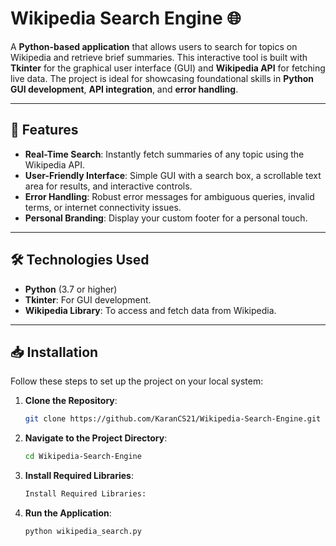 # Wikipedia Search Engine 🌐

A **Python-based application** that allows users to search for topics on Wikipedia and retrieve brief summaries. This interactive tool is built with **Tkinter** for the graphical user interface (GUI) and **Wikipedia API** for fetching live data. The project is ideal for showcasing foundational skills in **Python GUI development**, **API integration**, and **error handling**.

---

## 🚀 Features
- **Real-Time Search**: Instantly fetch summaries of any topic using the Wikipedia API.
- **User-Friendly Interface**: Simple GUI with a search box, a scrollable text area for results, and interactive controls.
- **Error Handling**: Robust error messages for ambiguous queries, invalid terms, or internet connectivity issues.
- **Personal Branding**: Display your custom footer for a personal touch.

---

## 🛠️ Technologies Used
- **Python** (3.7 or higher)
- **Tkinter**: For GUI development.
- **Wikipedia Library**: To access and fetch data from Wikipedia.

---

## 📥 Installation
Follow these steps to set up the project on your local system:

1. **Clone the Repository**:
   ```bash
   git clone https://github.com/KaranCS21/Wikipedia-Search-Engine.git

2. **Navigate to the Project Directory**:
   ```bash
   cd Wikipedia-Search-Engine

3. **Install Required Libraries**:
   ```bash
   Install Required Libraries:
   
4. **Run the Application**:
   ```bash
   python wikipedia_search.py
